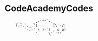 # CodeAcademyCodes

``` 
     _._     _,-'""`-._
     (,-.`._,'(       |\`-/|
         `-.-' \ )-`( , o o)
              `-    \`_`"'-
